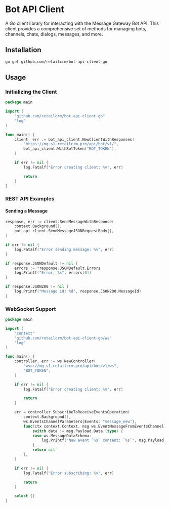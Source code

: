 # Bot API Client

A Go client library for interacting with the Message Gateway Bot API. This client provides a comprehensive set of methods for managing bots, channels, chats, dialogs, messages, and more.

## Installation

```bash
go get github.com/retailcrm/bot-api-client-go
```

## Usage

### Initializing the Client

```go
package main

import (
    "github.com/retailcrm/bot-api-client-go"
    "log"
)

func main() {
    client, err := bot_api_client.NewClientWithResponses(
        "https://mg-s1.retailcrm.pro/api/bot/v1/",
        bot_api_client.WithBotToken("BOT_TOKEN"),
    )

    if err != nil {
        log.Fatalf("Error creating client: %v", err)

        return
    }
}
```

### REST API Examples

#### Sending a Message

```go
response, err := client.SendMessageWithResponse(
    context.Background(),
    bot_api_client.SendMessageJSONRequestBody{},
)

if err != nil {
    log.Fatalf("Error sending message: %v", err)
}

if response.JSONDefault != nil {
    errors := *response.JSONDefault.Errors
    log.Printf("Error: %s", errors[0])
}

if response.JSON200 != nil {
    log.Printf("Message id: %d", response.JSON200.MessageId)
}
```

### WebSocket Support

```go
package main

import (
    "context"
    "github.com/retailcrm/bot-api-client-go/ws"
    "log"
)

func main() {
    controller, err := ws.NewController(
        "wss://mg-s1.retailcrm.pro/api/bot/v1/ws",
        "BOT_TOKEN",
    )

    if err != nil {
        log.Fatalf("Error creating client: %v", err)

        return
    }

    err = controller.SubscribeToReceiveEventsOperation(
        context.Background(),
        ws.EventsChannelParameters{Events: "message_new"},
        func(ctx context.Context, msg ws.EventMessageFromEventsChannel) error {
            switch data := msg.Payload.Data.(type) {
            case ws.MessageDataSchema:
                log.Printf("New event `%s` content: `%s`", msg.Payload.Type, *data.Message.Content)
            }
            return nil
        },
    )

    if err != nil {
        log.Fatalf("Error subscribing: %v", err)

        return
    }

    select {}
}
```

